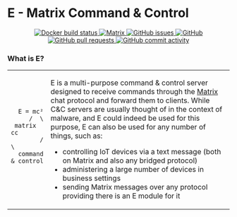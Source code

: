 # E - Matrix Command & Control
<p align="center">
  <a href="https://github.com/TR-SLimey/E/actions?query=workflow%3ADockerBuild">
    <img alt="Docker build status" src="https://github.com/TR-SLimey/E/workflows/DockerBuild/badge.svg" />
  </a>
  <a href="https://matrix.to/#/#e:an-atom-in.space">
    <img alt="Matrix" src="https://img.shields.io/matrix/e:an-atom-in.space?server_fqdn=matrix-client.matrix.org" />
  </a>
  <a href="https://github.com/TR-SLimey/E/issues">
    <img alt="GitHub issues" src="https://img.shields.io/github/issues-raw/TR-SLimey/E" />
  </a>
  <a href="https://github.com/TR-SLimey/E/blob/master/LICENSE">
    <img alt="GitHub" src="https://img.shields.io/github/license/TR-SLimey/E" />
  </a>
  <a href="https://github.com/TR-SLimey/E/pulls">
    <img alt="GitHub pull requests" src="https://img.shields.io/github/issues-pr-raw/TR-SLimey/E" />
  </a>
  <a href="https://github.com/TR-SLimey/E/commits">
    <img alt="GitHub commit activity" src="https://img.shields.io/github/commit-activity/m/TR-SLimey/E" />
  </a>
</p>

### What is E?
<table border="0px">
  <tr>
    <td>
      <pre>
        <code>
  E = mc²
     /  \
 matrix  cc
        /  \
  command & control
        </code>
      </pre>
    </td>
    <td valign="top">
      <p>
        E is a multi-purpose command & control server designed to receive commands through the <a href="https://matrix.org">Matrix</a> chat protocol and forward them to clients. While C&C servers are usually thought of in the context of malware, and E could indeed be used for this purpose, E can also be used for any number of things, such as:
      </p>
      <ul>
        <li>controlling IoT devices via a text message (both on Matrix and also any bridged protocol)</li>
        <li>administering a large number of devices in business settings</li>
        <li>sending Matrix messages over any protocol providing there is an E module for it</li>
      </ul>
    </td>
  </tr>
</table>
